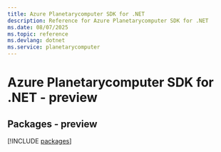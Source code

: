 ```yaml
---
title: Azure Planetarycomputer SDK for .NET
description: Reference for Azure Planetarycomputer SDK for .NET
ms.date: 08/07/2025
ms.topic: reference
ms.devlang: dotnet
ms.service: planetarycomputer
---
```

# Azure Planetarycomputer SDK for .NET - preview
## Packages - preview
[!INCLUDE [packages](planetarycomputer-index.md)]